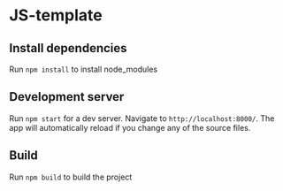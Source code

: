 # JS-template

## Install dependencies
Run `npm install` to install node_modules


## Development server
Run `npm start` for a dev server. Navigate to `http://localhost:8000/`. The app will automatically reload if you change any of the source files.

## Build
Run `npm build` to build the project


